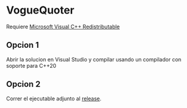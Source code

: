 # VogueQuoter

Requiere [Microsoft Visual C++ Redistributable](https://docs.microsoft.com/en-us/cpp/windows/latest-supported-vc-redist?view=msvc-170)

## Opcion 1

Abrir la solucion en Visual Studio y compilar usando un compilador con soporte para C++20

## Opcion 2

Correr el ejecutable adjunto al [release](https://github.com/LemuriaDev/VogueQuoter/releases/latest).